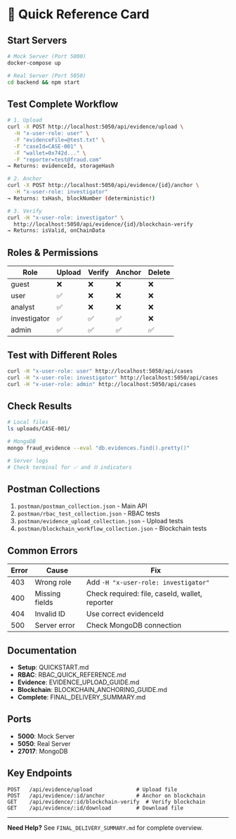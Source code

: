 # 🚀 Quick Reference Card

## Start Servers

```bash
# Mock Server (Port 5000)
docker-compose up

# Real Server (Port 5050)
cd backend && npm start
```

## Test Complete Workflow

```bash
# 1. Upload
curl -X POST http://localhost:5050/api/evidence/upload \
  -H "x-user-role: user" \
  -F "evidenceFile=@test.txt" \
  -F "caseId=CASE-001" \
  -F "wallet=0x742d..." \
  -F "reporter=test@fraud.com"
→ Returns: evidenceId, storageHash

# 2. Anchor
curl -X POST http://localhost:5050/api/evidence/{id}/anchor \
  -H "x-user-role: investigator"
→ Returns: txHash, blockNumber (deterministic!)

# 3. Verify
curl -H "x-user-role: investigator" \
  http://localhost:5050/api/evidence/{id}/blockchain-verify
→ Returns: isValid, onChainData
```

## Roles & Permissions

| Role | Upload | Verify | Anchor | Delete |
|------|--------|--------|--------|--------|
| guest | ❌ | ❌ | ❌ | ❌ |
| user | ✅ | ❌ | ❌ | ❌ |
| analyst | ✅ | ❌ | ❌ | ❌ |
| investigator | ✅ | ✅ | ✅ | ❌ |
| admin | ✅ | ✅ | ✅ | ✅ |

## Test with Different Roles

```bash
curl -H "x-user-role: user" http://localhost:5050/api/cases
curl -H "x-user-role: investigator" http://localhost:5050/api/cases
curl -H "x-user-role: admin" http://localhost:5050/api/cases
```

## Check Results

```bash
# Local files
ls uploads/CASE-001/

# MongoDB
mongo fraud_evidence --eval "db.evidences.find().pretty()"

# Server logs
# Check terminal for ✅ and ⛓️ indicators
```

## Postman Collections

1. `postman/postman_collection.json` - Main API
2. `postman/rbac_test_collection.json` - RBAC tests
3. `postman/evidence_upload_collection.json` - Upload tests
4. `postman/blockchain_workflow_collection.json` - Blockchain tests

## Common Errors

| Error | Cause | Fix |
|-------|-------|-----|
| 403 | Wrong role | Add `-H "x-user-role: investigator"` |
| 400 | Missing fields | Check required: file, caseId, wallet, reporter |
| 404 | Invalid ID | Use correct evidenceId |
| 500 | Server error | Check MongoDB connection |

## Documentation

- **Setup**: QUICKSTART.md
- **RBAC**: RBAC_QUICK_REFERENCE.md
- **Evidence**: EVIDENCE_UPLOAD_GUIDE.md
- **Blockchain**: BLOCKCHAIN_ANCHORING_GUIDE.md
- **Complete**: FINAL_DELIVERY_SUMMARY.md

## Ports

- **5000**: Mock Server
- **5050**: Real Server  
- **27017**: MongoDB

## Key Endpoints

```
POST   /api/evidence/upload              # Upload file
POST   /api/evidence/:id/anchor          # Anchor on blockchain
GET    /api/evidence/:id/blockchain-verify  # Verify blockchain
GET    /api/evidence/:id/download        # Download file
```

---

**Need Help?** See `FINAL_DELIVERY_SUMMARY.md` for complete overview.

